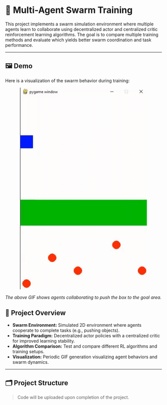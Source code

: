 # 🐝 Multi-Agent Swarm Training

This project implements a swarm simulation environment where multiple agents learn to collaborate using decentralized actor and centralized critic reinforcement learning algorithms. The goal is to compare multiple training methods and evaluate which yields better swarm coordination and task performance.

---

## 🖼️ Demo

Here is a visualization of the swarm behavior during training:

<p align="center">
  <img src="/docs/swarm_train.gif" alt="Swarm Training Demo" />
</p>

*The above GIF shows agents collaborating to push the box to the goal area.*

## 🚀 Project Overview

- **Swarm Environment:** Simulated 2D environment where agents cooperate to complete tasks (e.g., pushing objects).
- **Training Paradigm:** Decentralized actor policies with a centralized critic for improved learning stability.
- **Algorithm Comparison:** Test and compare different RL algorithms and training setups.
- **Visualization:** Periodic GIF generation visualizing agent behaviors and swarm dynamics.

---

## 🗂️ Project Structure

> Code will be uploaded upon completion of the project.
